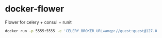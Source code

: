 # docker-flower
Flower for celery + consul + runit

``` bash
docker run -p 5555:5555 -e 'CELERY_BROKER_URL=amqp://guest:guest@127.0.0.1:5672//' flower
```

